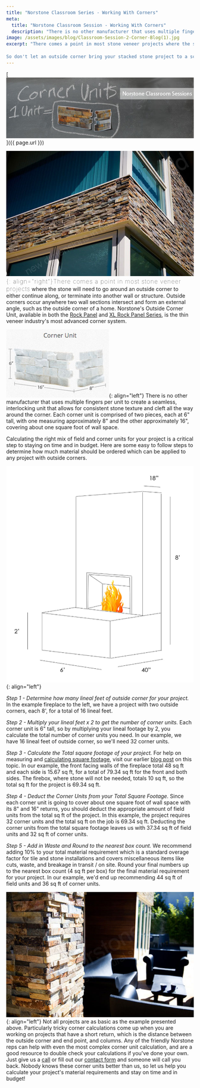 ```yaml
---
title: "Norstone Classroom Series - Working With Corners"
meta:
  title: "Norstone Classroom Session - Working With Corners"
  description: "There is no other manufacturer that uses multiple fingers per unit to create a seamless, interlocking unit that allows for consistent stone texture and cleft all the way around the corner."
image: /assets/images/blog/Classroom-Session-2-Corner-Blog(1).jpg
excerpt: "There comes a point in most stone veneer projects where the stone will need to go around an outside corner to either continue along, or terminate into another wall or structure. Calculating the right mix of field and corner units for your project the first time around is a critical step to staying on time and in budget.

So don't let an outside corner bring your stacked stone project to a screeching halt - Here's a handy guide that explains how using our Rock Panel series Outside Corner Unit will have you turning corners in no time."
---
```


[![Blog Banner](/assets/images/blog/Classroom-Session-2-Corner-Blog(1).jpg)]({{ page.url }})

<span style="font-size:16px;font-weight:lighter;letter-spacing:1px">![Stacked Stone Corner](/assets/images/blog/StackedStoneCorner.jpg){: align="right"}There comes a point in most stone veneer projects</span> where the stone will need to go around an outside corner to either continue along, or terminate into another wall or structure. Outside corners occur anywhere two wall sections intersect and form an external angle, such as the outside corner of a home. Norstone's Outside Corner Unit, available in both the [Rock Panel](/products/stacked-stone-cladding/) and [XL Rock Panel Series](/products/thin-stone-veneer-panels/), is the thin veneer industry's most advanced corner system.

![White Quartz Rock Panel Corner Unit](/assets/images/blog/White-Quartz-Rock-Panel-Corner-Unit.jpg){: align="left"} There is no other manufacturer that uses multiple fingers per unit to create a seamless, interlocking unit that allows for consistent stone texture and cleft all the way around the corner. Each corner unit is comprised of two pieces, each at 6" tall, with one measuring approximately 8" and the other approximately 16", covering about one square foot of wall space.

Calculating the right mix of field and corner units for your project is a critical step to staying on time and in budget. Here are some easy to follow steps to determine how much material should be ordered which can be applied to any project with outside corners.

![Fireplace](/assets/images/blog/fireplace(1).jpg){: align="left"}

_Step 1 - Determine how many lineal feet of outside corner for your project._ In the example fireplace to the left, we have a project with two outside corners, each 8', for a total of 16 lineal feet.

_Step 2 - Multiply your lineal feet x 2 to get the number of corner units._ Each corner unit is 6" tall, so by multiplying your lineal footage by 2, you calculate the total number of corner units you need. In our example, we have 16 lineal feet of outside corner, so we'll need 32 corner units.

_Step 3 - Calculate the Total square footage of your project._ For help on measuring and [calculating square footage](/blog/norstone-classroom-series-how-to-measure.html), visit our earlier [blog post](/blog/norstone-classroom-series-how-to-measure.html) on this topic. In our example, the front facing walls of the fireplace total 48 sq ft and each side is 15.67 sq ft, for a total of 79.34 sq ft for the front and both sides. The firebox, where stone will not be needed, totals 10 sq ft, so the total sq ft for the project is 69.34 sq ft.

_Step 4 - Deduct the Corner Units from your Total Square Footage._ Since each corner unit is going to cover about one square foot of wall space with its 8" and 16" returns, you should deduct the appropriate amount of field units from the total sq ft of the project. In this example, the project requires 32 corner units and the total sq ft on the job is 69.34 sq ft. Deducting the corner units from the total square footage leaves us with 37.34 sq ft of field units and 32 sq ft of corner units.

_Step 5 - Add in Waste and Round to the nearest box count._ We recommend adding 10% to your total material requirement which is a standard overage factor for tile and stone installations and covers miscellaneous items like cuts, waste, and breakage in transit / on site. Round your final numbers up to the nearest box count (4 sq ft per box) for the final material requirement for your project. In our example, we'd end up recommending 44 sq ft of field units and 36 sq ft of corner units.

![Natural Stone Ledgestone Column](/assets/images/blog/Natural-Stone-Ledgestone-Column.jpg){: align="left"} Not all projects are as basic as the example presented above. Particularly tricky corner calculations come up when you are working on projects that have a short return, which is the distance between the outside corner and end point, and columns. Any of the friendly Norstone reps can help with even the most complex corner unit calculation, and are a good resource to double check your calculations if you've done your own. Just give us a [call](/contact-us/) or fill out our [contact form](/how-to-buy/) and someone will call you back. Nobody knows these corner units better than us, so let us help you calculate your project's material requirements and stay on time and in budget!
